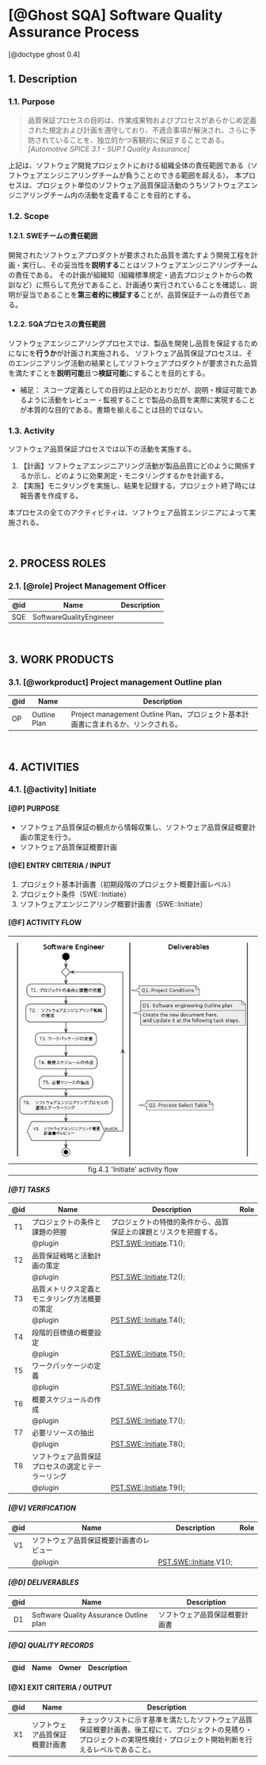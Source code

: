 # [@Ghost SQA] Software Quality Assurance Process

[@doctype ghost 0.4]

## 1. Description

### 1.1. Purpose

> 品質保証プロセスの目的は、作業成果物およびプロセスがあらかじめ定義された規定および計画を遵守しており、不適合事項が解決され、さらに予防されていることを、独立的かつ客観的に保証することである。  
> *[Automotive SPICE 3.1 - SUP.1 Quality Assurance]*

上記は、ソフトウェア開発プロジェクトにおける組織全体の責任範囲である（ソフトウェアエンジニアリングチームが負うことのできる範囲を超える）。
本プロセスは、プロジェクト単位のソフトウェア品質保証活動のうちソフトウェアエンジニアリングチーム内の活動を定義することを目的とする。

### 1.2. Scope

#### 1.2.1. SWEチームの責任範囲

開発されたソフトウェアプロダクトが要求された品質を満たすよう開発工程を計画・実行し、その妥当性を**説明する**ことはソフトウェアエンジニアリングチームの責任である。
その計画が組織知（組織標準規定・過去プロジェクトからの教訓など）に照らして充分であること、計画通り実行されていることを確認し、説明が妥当であることを**第三者的に検証する**ことが、品質保証チームの責任である。

#### 1.2.2. SQAプロセスの責任範囲

ソフトウェアエンジニアリングプロセスでは、製品を開発し品質を保証するためになにを**行うか**が計画され実施される。
ソフトウェア品質保証プロセスは、そのエンジニアリング活動の結果としてソフトウェアプロダクトが要求された品質を満たすことを**説明可能**且つ**検証可能**にすることを目的とする。

- 補足： スコープ定義としての目的は上記のとおりだが、説明・検証可能であるように活動をレビュー・監視することで製品の品質を実際に実現することが本質的な目的である。書類を揃えることは目的ではない。

### 1.3. Activity

ソフトウェア品質保証プロセスでは以下の活動を実施する。

1. 【計画】ソフトウェアエンジニアリング活動が製品品質にどのように関係するか示し、どのように効果測定・モニタリングするかを計画する。
2. 【実施】モニタリングを実施し、結果を記録する。プロジェクト終了時には報告書を作成する。

本プロセスの全てのアクティビティは、ソフトウェア品質エンジニアによって実施される。

<br>

## 2. PROCESS ROLES

### 2.1. [@role] Project Management Officer

| @id | Name | Description |
| --- | ---- | ----------- |
| SQE | SoftwareQualityEngineer |

<br>

## 3. WORK PRODUCTS

### 3.1. [@workproduct] Project management Outline plan

| @id | Name | Description |
| --- | ---- | ----------- |
| OP  | Outline Plan | Project management Outline Plan。プロジェクト基本計画書に含まれるか、リンクされる。

<br>

## 4. ACTIVITIES

### 4.1. [@activity] Initiate

#### [@P] PURPOSE

- ソフトウェア品質保証の観点から情報収集し、ソフトウェア品質保証概要計画の策定を行う。
- ソフトウェア品質保証概要計画

#### [@E] ENTRY CRITERIA / INPUT

1. プロジェクト基本計画書（初期段階のプロジェクト概要計画レベル）
2. プロジェクト条件（SWE::Initiate）
3. ソフトウェアエンジニアリング概要計画書（SWE::Initiate）

#### [@F] ACTIVITY FLOW

| ![[@fig:puml PUML.PM::Initiate]](SoftwareQualityAssurance/Initiate.png) |
| :-: |
| fig.4.1 'Initiate' activity flow

#### _[@T] TASKS_

| @id | Name | Description | Role |
| :-: | ---- | ----------- | :--: |
| T1  | プロジェクトの条件と課題の把握 | プロジェクトの特徴的条件から、品質保証上の課題とリスクを把握する。
|     | @plugin | [PST.SWE::Initiate](../plugins/SelectTable.md#activity-sqainitiate).T1();
| T2  | 品質保証戦略と活動計画の策定 |
|     | @plugin | [PST.SWE::Initiate](../plugins/SelectTable.md#activity-sqainitiate).T2();
| T3  | 品質メトリクス定義とモニタリング方法概要の策定 |
|     | @plugin | [PST.SWE::Initiate](../plugins/SelectTable.md#activity-sqainitiate).T4();
| T4  | 段階的目標値の概要設定 |
|     | @plugin | [PST.SWE::Initiate](../plugins/SelectTable.md#activity-sqainitiate).T5();
| T5  | ワークパッケージの定義 |
|     | @plugin | [PST.SWE::Initiate](../plugins/SelectTable.md#activity-sqainitiate).T6();
| T6  | 概要スケジュールの作成 |
|     | @plugin | [PST.SWE::Initiate](../plugins/SelectTable.md#activity-sqainitiate).T7();
| T7  | 必要リソースの抽出 |
|     | @plugin | [PST.SWE::Initiate](../plugins/SelectTable.md#activity-sqainitiate).T8();
| T8  | ソフトウェア品質保証プロセスの選定とテーラーリング |
|     | @plugin | [PST.SWE::Initiate](../plugins/SelectTable.md#activity-sqainitiate).T9();

#### _[@V] VERIFICATION_

| @id | Name | Description | Role |
| :-: | ---- | ----------- | :--: |
| V1  | ソフトウェア品質保証概要計画書のレビュー |
|     | @plugin | [PST.SWE::Initiate](../plugins/SelectTable.md#activity-sqainitiate).V1();

#### _[@D] DELIVERABLES_

| @id | Name | Description |
| :-: | ---- | ----------- |
| D1  | Software Quality Assurance Outline plan | ソフトウェア品質保証概要計画書

##### _[@Q] QUALITY RECORDS_

| @id | Name | Owner | Description |
| :-: | ---- | :---: | ----------- |

#### [@X] EXIT CRITERIA / OUTPUT

| @id | Name | Description |
| :-: | ---- | ----------- |
| X1  | ソフトウェア品質保証概要計画書 | チェックリストに示す基準を満たしたソフトウェア品質保証概要計画書。後工程にて、プロジェクトの見積り・プロジェクトの実現性検討・プロジェクト開始判断を行えるレベルであること。
